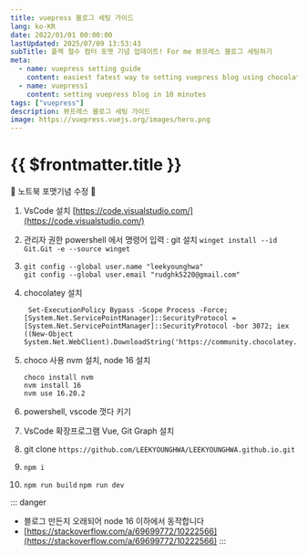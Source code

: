 ```yaml
---
title: vuepress 블로그 세팅 가이드
lang: ko-KR
date: 2022/01/01 00:00:00
lastUpdated: 2025/07/09 13:53:43
subTitle: 플젝 철수 컴터 포맷 기념 업데이트! For me 뷰프레스 블로그 세팅하기
meta:
  - name: vuepress setting guide
    content: easiest fatest way to setting vuepress blog using chocolatey, vsCode
  - name: vuepress1
    content: setting vuepress blog in 10 minutes
tags: ["vuepress"]
description: 뷰프레스 블로그 세팅 가이드
image: https://vuepress.vuejs.org/images/hero.png
---
```


# {{ $frontmatter.title }}

:tada: 노트북 포맷기념 수정 :tada:

1. VsCode 설치 [https://code.visualstudio.com/](https://code.visualstudio.com/)
2. 관리자 권한 powershell 에서 명령어 입력 : git 설치
   `winget install --id Git.Git -e --source winget`
3.
   ```
   git config --global user.name "leekyounghwa"
   git config --global user.email "rudghk5220@gmail.com"
   ```

4. chocolatey 설치
   ```
    Set-ExecutionPolicy Bypass -Scope Process -Force; [System.Net.ServicePointManager]::SecurityProtocol = [System.Net.ServicePointManager]::SecurityProtocol -bor 3072; iex ((New-Object System.Net.WebClient).DownloadString('https://community.chocolatey.org/install.ps1'))
   ```

5. choco 사용 nvm 설치, node 16 설치
   ```
   choco install nvm
   nvm install 16
   nvm use 16.20.2
   ```
6. powershell, vscode 껏다 키기  
7. VsCode 확장프로그램 Vue, Git Graph 설치  
8. git clone `https://github.com/LEEKYOUNGHWA/LEEKYOUNGHWA.github.io.git`
9. `npm i`
10. `npm run build` `npm run dev`


::: danger

* 블로그 만든지 오래되어 node 16 이하에서 동작합니다
* [https://stackoverflow.com/a/69699772/10222566](https://stackoverflow.com/a/69699772/10222566)
:::



